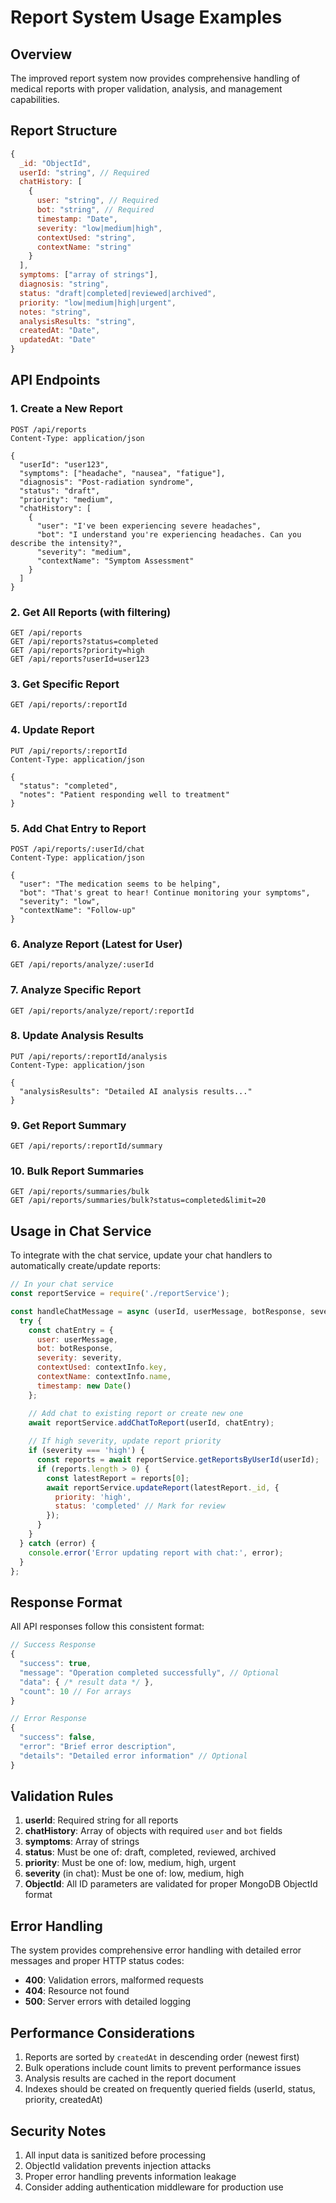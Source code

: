 # Report System Usage Examples

## Overview
The improved report system now provides comprehensive handling of medical reports with proper validation, analysis, and management capabilities.

## Report Structure

```javascript
{
  _id: "ObjectId",
  userId: "string", // Required
  chatHistory: [
    {
      user: "string", // Required
      bot: "string", // Required
      timestamp: "Date",
      severity: "low|medium|high",
      contextUsed: "string",
      contextName: "string"
    }
  ],
  symptoms: ["array of strings"],
  diagnosis: "string",
  status: "draft|completed|reviewed|archived",
  priority: "low|medium|high|urgent",
  notes: "string",
  analysisResults: "string",
  createdAt: "Date",
  updatedAt: "Date"
}
```

## API Endpoints

### 1. Create a New Report
```
POST /api/reports
Content-Type: application/json

{
  "userId": "user123",
  "symptoms": ["headache", "nausea", "fatigue"],
  "diagnosis": "Post-radiation syndrome",
  "status": "draft",
  "priority": "medium",
  "chatHistory": [
    {
      "user": "I've been experiencing severe headaches",
      "bot": "I understand you're experiencing headaches. Can you describe the intensity?",
      "severity": "medium",
      "contextName": "Symptom Assessment"
    }
  ]
}
```

### 2. Get All Reports (with filtering)
```
GET /api/reports
GET /api/reports?status=completed
GET /api/reports?priority=high
GET /api/reports?userId=user123
```

### 3. Get Specific Report
```
GET /api/reports/:reportId
```

### 4. Update Report
```
PUT /api/reports/:reportId
Content-Type: application/json

{
  "status": "completed",
  "notes": "Patient responding well to treatment"
}
```

### 5. Add Chat Entry to Report
```
POST /api/reports/:userId/chat
Content-Type: application/json

{
  "user": "The medication seems to be helping",
  "bot": "That's great to hear! Continue monitoring your symptoms",
  "severity": "low",
  "contextName": "Follow-up"
}
```

### 6. Analyze Report (Latest for User)
```
GET /api/reports/analyze/:userId
```

### 7. Analyze Specific Report
```
GET /api/reports/analyze/report/:reportId
```

### 8. Update Analysis Results
```
PUT /api/reports/:reportId/analysis
Content-Type: application/json

{
  "analysisResults": "Detailed AI analysis results..."
}
```

### 9. Get Report Summary
```
GET /api/reports/:reportId/summary
```

### 10. Bulk Report Summaries
```
GET /api/reports/summaries/bulk
GET /api/reports/summaries/bulk?status=completed&limit=20
```

## Usage in Chat Service

To integrate with the chat service, update your chat handlers to automatically create/update reports:

```javascript
// In your chat service
const reportService = require('./reportService');

const handleChatMessage = async (userId, userMessage, botResponse, severity = 'low', contextInfo = {}) => {
  try {
    const chatEntry = {
      user: userMessage,
      bot: botResponse,
      severity: severity,
      contextUsed: contextInfo.key,
      contextName: contextInfo.name,
      timestamp: new Date()
    };

    // Add chat to existing report or create new one
    await reportService.addChatToReport(userId, chatEntry);
    
    // If high severity, update report priority
    if (severity === 'high') {
      const reports = await reportService.getReportsByUserId(userId);
      if (reports.length > 0) {
        const latestReport = reports[0];
        await reportService.updateReport(latestReport._id, { 
          priority: 'high',
          status: 'completed' // Mark for review
        });
      }
    }
  } catch (error) {
    console.error('Error updating report with chat:', error);
  }
};
```

## Response Format

All API responses follow this consistent format:

```javascript
// Success Response
{
  "success": true,
  "message": "Operation completed successfully", // Optional
  "data": { /* result data */ },
  "count": 10 // For arrays
}

// Error Response
{
  "success": false,
  "error": "Brief error description",
  "details": "Detailed error information" // Optional
}
```

## Validation Rules

1. **userId**: Required string for all reports
2. **chatHistory**: Array of objects with required `user` and `bot` fields
3. **symptoms**: Array of strings
4. **status**: Must be one of: draft, completed, reviewed, archived
5. **priority**: Must be one of: low, medium, high, urgent
6. **severity** (in chat): Must be one of: low, medium, high
7. **ObjectId**: All ID parameters are validated for proper MongoDB ObjectId format

## Error Handling

The system provides comprehensive error handling with detailed error messages and proper HTTP status codes:

- **400**: Validation errors, malformed requests
- **404**: Resource not found
- **500**: Server errors with detailed logging

## Performance Considerations

1. Reports are sorted by `createdAt` in descending order (newest first)
2. Bulk operations include count limits to prevent performance issues
3. Analysis results are cached in the report document
4. Indexes should be created on frequently queried fields (userId, status, priority, createdAt)

## Security Notes

1. All input data is sanitized before processing
2. ObjectId validation prevents injection attacks
3. Proper error handling prevents information leakage
4. Consider adding authentication middleware for production use